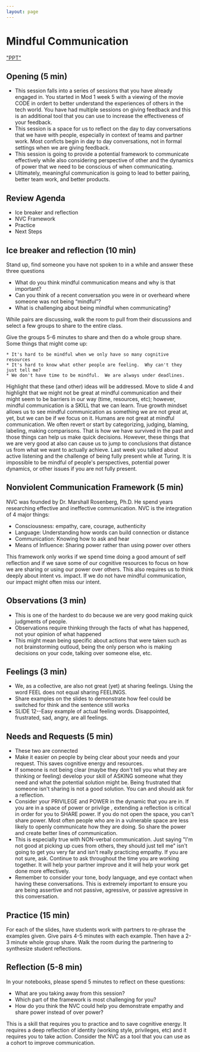 ```yaml
---
layout: page
---
```


# Mindful Communication



["PPT"](https://docs.google.com/presentation/d/1_Hwbih1rkVVyTc8SiEYsZbo9d1jWIDzLUao_GM9ZY4g/edit#slide=id.g1eee055cc6_1_111)


## Opening (5 min)

* This session falls into a series of sessions that you have already engaged in.  You started in Mod 1 week 5 with a viewing of the movie CODE in ordert to better understand the experiences of others in the tech world.  You have had multiple sessions on giving feedback and this is an additional tool that you can use to increase the effectiveness of your feedback.
* This session is a space for us to reflect on the day to day conversations that we have with people, especially in context of teams and partner work.  Most conficts begin in day to day conversations, not in formal settings when we are giving feedback.  
* This session is going to provide a potential framework to communicate effectively while also considering perspective of other and the dynamics of power that we need to be conscious of when communicating.   
* Ultimately, meaningful communication is going to lead to better pairing, better team work, and better products.  

## Review Agenda

* Ice breaker and reflection
* NVC Framework
* Practice
* Next Steps

## Ice breaker and reflection (10 min)

Stand up, find someone you have not spoken to in a while and answer these three questions

* What do you think mindful communication means and why is that important?
* Can you think of a recent conversation you were in or overheard where someone was not being “mindful”?
* What is challenging about being mindful when communicating?

While pairs are discussing, walk the room to pull from their discussions and select a few groups to share to the entire class.

Give the groups 5-6 minutes to share and then do a whole group share.  Some things that might come up:

	* It's hard to be mindful when we only have so many cognitive resources
	* It's hard to know what other people are feeling.  Why can't they just tell me?
	* We don't have time to be mindful.  We are always under deadlines.


Highlight that these (and other) ideas will be addressed.  Move to slide 4 and highlight that we might not be great at mindful communication and their might seem to be barriers in our way (time, resources, etc); however, mindful communication is a SKILL that we can learn.  True growth mindset allows us to see mindful communication as something we are not great at, yet, but we can be if we focus on it.  Humans are not great at mindful communication.  We often revert or start by categorizing, judging, blaming, labeling, making comparisons.  That is how we have survived in the past and those things can help us make quick decisions.  However, these things that we are very good at also can cause us to jump to conclusions that distance us from what we want to actually achieve.  Last week you talked about active listening and the challenge of being fully present while at Turing.  It is impossible to be mindful of people's perspectives, potential power dynamics, or other issues if you are not fully present.  

## Nonviolent Communication Framework (5 min)

NVC was founded by Dr. Marshall Rosenberg, Ph.D.  He spend years researching effective and ineffective communication.  NVC is the integration of 4 major things:
*  Consciousness: empathy, care, courage, authenticity
*  Language:  Understanding how words can build connection or distance
*  Communication: Knowing how to ask and hear
*  Means of Influence: Sharing power rather than using power over others

This framework only works if we spend time doing a good amount of self reflection and if we save some of our cognitive resources to focus on how we are sharing or using our power over others.  This also requires us to think deeply about intent vs. impact.  If we do not have mindful communication, our impact might often miss our intent.  

## Observations (3 min)

* This is one of the hardest to do because we are very good making quick judgments of people.  
* Observations require thinking through the facts of what has happened, not your opinion of what happened
* This might mean being specific about actions that were taken such as not brainstorming outloud, being the only person who is making decisions on your code, talking over someone else, etc.

## Feelings (3 min)

* We, as a collective, are also not great (yet) at sharing feelings.  Using the word FEEL does not equal sharing FEELINGS.
* Share examples on the slides to demonstrate how feel could be switched for think and the sentence still works
* SLIDE 12--Easy example of actual feeling words.  Disappointed, frustrated, sad, angry, are all feelings.

## Needs and Requests (5 min)

* These two are connected
* Make it easier on people by being clear about your needs and your request. This saves cognitive energy and resources.  
* If someone is not being clear (maybe they don't tell you what they are thinking or feeling) develop your skill of ASKING someone what they  need and what the potential solution might be.  Being frustrated that someone isn't sharing is not a good solution.  You can and should ask for a reflection.
* Consider your PRIVILEGE and POWER in the dynamic that you are in.  If you are in a space of power or privilge , extending a reflection is critical in order for you to SHARE power.  If you do not open the space, you can't share power. Most often people who are in a vulnerable space are less likely to openly communicate how they are doing.  So share the power and create better lines of communication.  
* This is especially true with NON-verbal communication.  Just saying "I'm not good at picking up cues from others, they should just tell me" isn't going to get you very far and isn't really practicing empathy.  If you are not sure, ask.  Continue to ask throughout the time you are working together.  It will help your partner improve and it will help your work get done more effectively.
* Remember to consider your tone, body language, and eye contact when having these conversations.  This is extremely important to ensure you are being assertive and not passive, agressive, or passive agressive in this conversation.

## Practice (15 min)

For each of the slides, have students work with partners to re-phrase the examples given.  Give pairs 4-5 minutes with each example.  Then have a 2-3 minute whole group share.  Walk the room during the partnering to synthesize student reflections.

## Reflection (5-8 min)

In your notebooks, please spend 5 minutes to reflect on these questions:

* What are you taking away from this session?
* Which part of the framework is most challenging for you?
* How do you think the NVC could help you demonstrate empathy and share power instead of over power?

This is a skill that requires you to practice and to save cognitive energy.  It requires a deep reflection of identity (working style, privileges, etc) and it requires you to take action.  Consider the NVC as a tool that you can use as a cohort to improve communication.   

